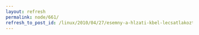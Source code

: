 ```yaml
---
layout: refresh
permalink: node/661/
refresh_to_post_id: /linux/2010/04/27/esemny-a-hlzati-kbel-lecsatlakoztatsakor
---
```

